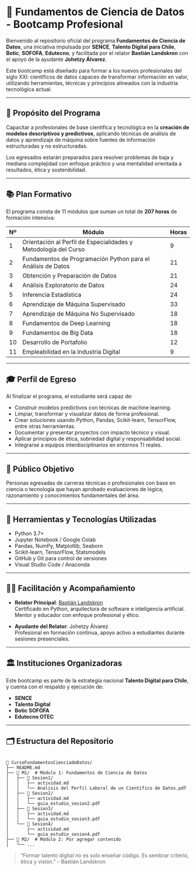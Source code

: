 # 🚀 Fundamentos de Ciencia de Datos - Bootcamp Profesional

Bienvenido al repositorio oficial del programa **Fundamentos de Ciencia de Datos**, una iniciativa impulsada por **SENCE**, **Talento Digital para Chile**, **Botic**, **SOFOFA**, **Edutecno**, y facilitada por el relator **Bastián Landskron** con el apoyo de la ayudante **Johetzy Álvarez**.

Este bootcamp está diseñado para formar a los nuevos profesionales del siglo XXI: científicos de datos capaces de transformar información en valor, utilizando herramientas, técnicas y principios alineados con la industria tecnológica actual.

---

## 🧠 Propósito del Programa

Capacitar a profesionales de base científica y tecnológica en la **creación de modelos descriptivos y predictivos**, aplicando técnicas de análisis de datos y aprendizaje de máquina sobre fuentes de información estructuradas y no estructuradas.

Los egresados estarán preparados para resolver problemas de baja y mediana complejidad con enfoque práctico y una mentalidad orientada a resultados, ética y sostenibilidad.

---

## 📚 Plan Formativo

El programa consta de 11 módulos que suman un total de **207 horas** de formación intensiva:

| Nº | Módulo                                                              | Horas |
|----|---------------------------------------------------------------------|-------|
| 1  | Orientación al Perfil de Especialidades y Metodología del Curso    | 9     |
| 2  | Fundamentos de Programación Python para el Análisis de Datos       | 21    |
| 3  | Obtención y Preparación de Datos                                   | 21    |
| 4  | Análisis Exploratorio de Datos                                     | 24    |
| 5  | Inferencia Estadística                                             | 24    |
| 6  | Aprendizaje de Máquina Supervisado                                 | 33    |
| 7  | Aprendizaje de Máquina No Supervisado                              | 18    |
| 8  | Fundamentos de Deep Learning                                       | 18    |
| 9  | Fundamentos de Big Data                                            | 18    |
|10  | Desarrollo de Portafolio                                           | 12    |
|11  | Empleabilidad en la Industria Digital                              | 9     |

---

## 🎓 Perfil de Egreso

Al finalizar el programa, el estudiante será capaz de:

- Construir modelos predictivos con técnicas de machine learning.
- Limpiar, transformar y visualizar datos de forma profesional.
- Crear soluciones usando Python, Pandas, Scikit-learn, TensorFlow, entre otras herramientas.
- Documentar y presentar proyectos con impacto técnico y visual.
- Aplicar principios de ética, sobriedad digital y responsabilidad social.
- Integrarse a equipos interdisciplinarios en entornos TI reales.

---

## 💼 Público Objetivo

Personas egresadas de carreras técnicas o profesionales con base en ciencia o tecnología que hayan aprobado evaluaciones de lógica, razonamiento y conocimientos fundamentales del área.

---

## 🧰 Herramientas y Tecnologías Utilizadas

- Python 3.7+
- Jupyter Notebook / Google Colab
- Pandas, NumPy, Matplotlib, Seaborn
- Scikit-learn, TensorFlow, Statsmodels
- GitHub y Git para control de versiones
- Visual Studio Code / Anaconda

---

## 🧑‍🏫 Facilitación y Acompañamiento

- **Relator Principal**: [Bastián Landskron](https://linkedin.com/in/blandskron)  
  Certificado en Python, arquitectura de software e inteligencia artificial.  
  Mentor y educador con enfoque profesional y ético.

- **Ayudante del Relator**: Johetzy Álvarez  
  Profesional en formación continua, apoyo activo a estudiantes durante sesiones presenciales.

---

## 🏛️ Instituciones Organizadoras

Este bootcamp es parte de la estrategia nacional **Talento Digital para Chile**, y cuenta con el respaldo y ejecución de:

- **SENCE**  
- **Talento Digital**  
- **Botic SOFOFA**  
- **Edutecno OTEC**

---

## 🗂️ Estructura del Repositorio

```

📁 CursoFundamentosCienciadeDatos/
├── README.md
├── 📁 M1/  # Módulo 1: Fundamentos de Ciencia de Datos
│   ├── 📁 Sesion1/
│   │   ├── actividad.md
│   │   └── Analisis del Perfil Laboral de un Científico de Datos.pdf
│   ├── 📁 Sesion2/
│   │   ├── actividad.md
│   │   └── guia_estudio_sesion2.pdf
│   ├── 📁 Sesion3/
│   │   ├── actividad.md
│   │   └── guia_estudio_sesion3.pdf
│   └── 📁 Sesion4/
│       ├── actividad.md
│       └── guia_estudio_sesion4.pdf
├── 📁 M2/  # Módulo 2: Por agregar contenido
│   └── ...

```

> “Formar talento digital no es solo enseñar código. Es sembrar criterio, ética y visión.” – Bastián Landskron

